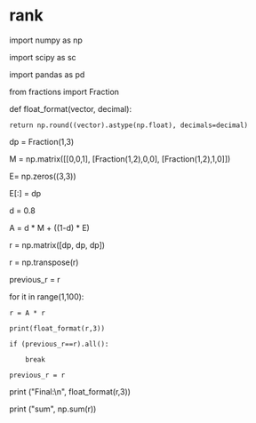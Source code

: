# rank

import numpy as np

import scipy as sc

import pandas as pd

from fractions import Fraction

def float_format(vector, decimal):

    return np.round((vector).astype(np.float), decimals=decimal)
    
dp = Fraction(1,3)

M = np.matrix([[0,0,1],
        [Fraction(1,2),0,0],
        [Fraction(1,2),1,0]])

E= np.zeros((3,3))

E[:] = dp

d = 0.8

A = d * M + ((1-d) * E)

r = np.matrix([dp, dp, dp])

r = np.transpose(r)

previous_r = r

for it in range(1,100):

    r = A * r
    
    print(float_format(r,3))
    
    if (previous_r==r).all():
    
        break
        
    previous_r = r
    
print ("Final:\n", float_format(r,3))

print ("sum", np.sum(r))
